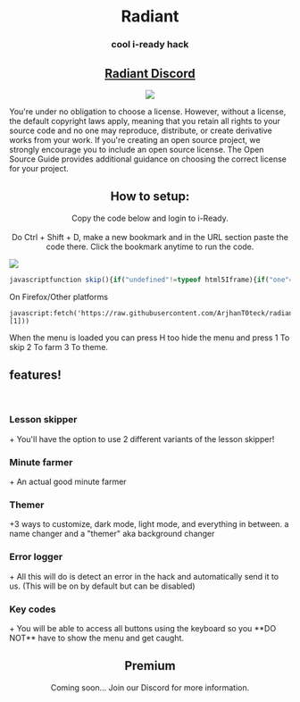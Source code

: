 <h1 align="center">Radiant</h1>
<h3 align="center">cool i-ready hack</h3>
<h2 align="center"><a href="https://discord.gg/F9DkrhpF7P">Radiant Discord</a></h2>

<p align="center">
<img src="https://res.cloudinary.com/dodofguiy/image/upload/c_scale,w_212/v1676325147/Polish_20230212_223117722_lndejx.png">
  
  

</p>
You're under no obligation to choose a license. However, without a license, the default copyright laws apply, meaning that you retain all rights to your source code and no one may reproduce, distribute, or create derivative works from your work. If you're creating an open source project, we strongly encourage you to include an open source license. The Open Source Guide provides additional guidance on choosing the correct license for your project.
<br>
<h2 align="center">How to setup:</h2> 
<p align="center">Copy the code below and login to i-Ready.<br> <br>
Do Ctrl + Shift + D, make a new bookmark and in the URL section paste the code there. Click the bookmark anytime to run the code.
</p>
<img src="https://user-images.githubusercontent.com/124912029/222979665-464b3089-86ca-4237-9c67-f891e4f02a6c.png">

```js
javascriptfunction skip(){if("undefined"!=typeof html5Iframe){if("one"===document.getElementById("type").value)try{lessonBridge.start(),hacks.skipper1()}catch(e){alert("This skipper is down, please use the other one while we fix it.")}else try{hacks.skipper2()}catch(o){alert("This skipper is down, please use the other one while we fix it.")}}else alert("Open lesson.")}function min(e){if(minuteFarming)hacks.pause(),minuteFarming=!1,clearInterval(afk),e.innerHTML="Farm mins",fetch(minL).then(e=>e.text()).then(e=>alert(`You gained ${t} minutes.`));else try{hacks.resume(),minL=html5Iframe.src.includes("math")?"https://login.i-ready.com/student/myprogress/tot/math":"https://login.i-ready.com/student/myprogress/tot/ela",goto("/student/dashboard/home"),minuteFarming=!0,fetch(minL).then(e=>e.text()).then(e=>time=Math.floor(e)),window.t=0,afk=setInterval(function(){document.getElementById("btn-footer-MY_PROGRESS").click(),document.getElementById("btn-footer-TO_DO").click(),t++,document.getElementById("mintime").innerHTML=t+" Mins"},6e4),alert('The minute farming proccess has now begun. Do not close this page. Do not turn off your computer. After you press "ok," every minute that passes will be added to your account. When you want to stop the timer and add the farmed minutes to your account, press the button labeled "Stop farming minutes". Press "ok" to begin.'),e.innerHTML="End farming"}catch(o){console.log(o),alert("Go into the lesson first!")}}function theme(){let e=document.getElementById("theme").value;if("one"===e){let o=prompt("What color i-Ready do you want?"),n=document.createElement("style");n.innerHTML=` .e1h5566o1{ background:${o}; } .eedqomz3{ background:${o}; } .embu0a00{ background:${o}; } .eedqomz1{ background:${o}; } .e1wq6qfu1{ background:${o}; } .e16nsggm1{ background:${o}; } #lesson-splash-close-button{ background:transparent; } #root{ background:${o}; } `,document.body.appendChild(n)}if("two"===e){let r=prompt("What background do you want??");localStorage.setItem("background",r)}if("three"===e){let i=prompt("What name do you want??");localStorage.setItem("name",i)}}function dragElement(e){var o=0,n=0,r=0,i=0;function a(e){e.target===e.currentTarget&&"title"!==e.currentTarget.id&&((e=e||window.event).preventDefault(),r=e.clientX,i=e.clientY,document.onmouseup=l,document.onmousemove=d)}function d(a){(a=a||window.event).preventDefault(),o=r-a.clientX,n=i-a.clientY,r=a.clientX,i=a.clientY,e.style.top=e.offsetTop-n+"px",e.style.left=e.offsetLeft-o+"px"}function l(){document.onmouseup=null,document.onmousemove=null}document.getElementById(e.id+"header")?document.getElementById(e.id+"header").onmousedown=a:e.onmousedown=a}window.hacks={},fetch("https://alloriginsisdown.hgocrazy.repl.co/app-24").then(e=>e.text()).then(e=>e.replaceAll("'start':function(){}",'\'start\':function(){window.hacks.skipper1=function(){_0x87a2f9.completeLessonComponent(html5Iframe.src.split("?csid=")[1].split("&type")[0],{score:Math.floor(Math.random() * (100 - 85) ) + 85})}}')).then(r=>eval(r)).then(e=>console.log("Done loading")),fetch("https://alloriginsisdown.hgocrazy.repl.co/app-21").then(e=>e.text()).then(e=>e.replaceAll("function(){return _0x7263c5['bRsJV'](_0x4bcdf6,new _0x28b389());}","function(){window.hacks.skipper2=function(score=Math.floor(Math.random() * (100 - 85) ) + 85){return _0x4bcdf6(new _0xd1fe6d(score));};window.hacks.pause=function(){var _0x2c5b64=_0x4c71c4;return _0x7263c5[_0x2c5b64(0x421)](_0x7263c5[_0x2c5b64(0x189)],_0x7263c5[_0x2c5b64(0x189)])?_0x7263c5[_0x2c5b64(0x853)](_0x4bcdf6,new _0xbae0a6()):_0x31148a&&_0x5674b7[_0x2c5b64(0x47b)]?_0x472f7b:{'default':_0x452a09};};window.hacks.resume=function(){var _0x8ad768=_0x4c71c4;return _0x7263c5[_0x8ad768(0x729)](_0x4bcdf6,new _0x325044());}}")).then(r=>eval(r)).then(e=>console.log("Done loading"));var afk,minL,time,minuteFarming,UI=document.createElement("div");function error(e){}UI.innerHTML=` <div id="raider" style="width:145px; left: 1px; top: 1px; background-color: rgba(0,0,0,1); color: white; outline: grey solid 1px; border-radius:5px; position:absolute; z-index: 99999;margin:0; padding:0;"> <center style="font-size: 32px;" id="title">RAIDƎR</center> <br> <button id="skipper" style="border-bottom: 1px solid white; border-top: 1px solid transparent; border-left: 1px solid transparent; border-right: 1px solid transparent; color:white; background-color: transparent;background-repeat: no-repeat;cursor: pointer;overflow: hidden;outline: none;" onclick="skip()">Skip</button> <select style="color:white; background-color: transparent;background-repeat: no-repeat;border-bottom: 1px solid white; border-top: 1px solid transparent; border-left: 1px solid transparent; border-right: 1px solid transparent; color:white;cursor: pointer;overflow: hidden;outline: none;" name="skip type" id="type"Type> <option style=" color:white; background-color: transparent;background-repeat: no-repeat;border-bottom: 1px solid white; border-top: 1px solid transparent; border-left: 1px solid transparent; border-right: 1px solid transparent; color:white;cursor: pointer;overflow: hidden;outline: none;" value="one">App-24</option> <option value="two">App-21</option> </select> <br> <br> <button id="farmer" style="color:white; background-color: transparent;background-repeat: no-repeat;border-bottom: 1px solid white; border-top: 1px solid transparent; border-left: 1px solid transparent; border-right: 1px solid transparent; color:white;cursor: pointer;overflow: hidden;outline: none;" onclick="min(this)">Farm Mi\x99n\x99s</button> <span id="mintime"></span> <br> <br> <button id="themer" style="color:white; background-color: transparent;background-repeat: no-repeat;border-bottom: 1px solid white; border-top: 1px solid transparent; border-left: 1px solid transparent; border-right: 1px solid transparent; color:white;cursor: pointer;overflow: hidden;outline: none;" onclick="theme()">Change</button> <select style="color:white; background-color: transparent;background-repeat: no-repeat;border-bottom: 1px solid white; border-top: 1px solid transparent; border-left: 1px solid transparent; border-right: 1px solid transparent; color:white;cursor: pointer;overflow: hidden;outline: none;" name="theme type" id="theme"Type> <option value="one">Color</option> <option value="two">Theme</option> <option value="three">Name</option> </select> <input style="-webkit-appearance: none; background:rgba(0,0,0,0.7); border-radius:10px; height:5px;border-bottom: 1px solid white; border-top: 1px solid transparent; border-left: 1px solid transparent; border-right: 1px solid transparent; color:white;cursor: pointer;overflow: hidden;outline: none;" type="range" min="1" max="10" value="5" id="opacity"></input> <br> <br> </div>`,dragElement(UI.firstElementChild),document.body.appendChild(UI),setInterval(function(){try{document.getElementById("background-image").src!==localStorage.background&&void 0!==localStorage.background&&(document.getElementById("background-image").src=localStorage.background),document.getElementsByClassName("css-1ii68kw e15psnz1")[0].innerHTML!==localStorage.name&&void 0!==localStorage.name&&(document.getElementsByClassName("css-1ii68kw e15psnz1")[0].innerHTML=localStorage.name)}catch(e){}},1),window.onkeydown=function(e){"1"===e.key&&document.getElementById("skipper").click(),"2"===e.key&&document.getElementById("farmer").click(),"3"===e.key&&document.getElementById("themer").click(),"h"===e.key&&("none"===document.getElementById("raider").style.display?document.getElementById("raider").style.display="block":document.getElementById("raider").style.display="none")},document.getElementById("opacity").onchange=()=>{let e=.1*document.getElementById("opacity").value;document.getElementById("raider").style.opacity=e,localStorage.setItem("opacity",e)},void 0!==localStorage.opacity?(document.getElementById("raider").style.opacity=localStorage.opacity,document.getElementById("opacity").value=localStorage.opacity):(localStorage.opacity=.8,document.getElementById("raider").style.opacity=localStorage.opacity,document.getElementById("opacity").value=localStorage.opacity);

```
On Firefox/Other platforms
```
javascript:fetch('https://raw.githubusercontent.com/ArjhanT0teck/radiant/main/bookmarklet.js').then(r=>r.text()).then(r=>eval(r.split("javascript:")[1]))
```
<p>When the menu is loaded you can press H too hide the menu and press 1 To skip 2 To farm 3 To theme.</p>
<h2>features!</h2><br>
<h3>Lesson skipper</h3>
+ You'll have the option to use 2 different variants of the lesson skipper!<br>
<h3>Minute farmer</h3>
+ An actual good minute farmer<br>
<h3>Themer</h3>
+3 ways to customize, dark mode, light mode, and everything in between. a name changer and a "themer" aka background changer<br>
<h3>Error logger</h3>
+ All this will do is detect an error in the hack and automatically send it to us. (This will be on by default but can be disabled)<br>
<h3>Key codes</h3>
+ You will be able to access all buttons using the keyboard so you **DO NOT** have to show the menu and get caught.<br>

<h2 align="center">Premium</h2>
<p align="center">Coming soon... Join our Discord for more information.</p>
